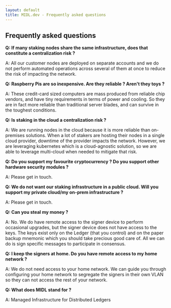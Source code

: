 ```yaml
---
layout: default
title: MIDL.dev - Frequently asked questions
---
```


## Frequently asked questions

**Q: If many staking nodes share the same infrastructure, does that constitute a centralization risk ?**

A: All our customer nodes are deployed on separate accounts and we do not perform automated operations across several of them at once to reduce the risk of impacting the network.

**Q: Raspberry Pis are so inexpensive. Are they reliable ? Aren't they toys ?**

A: These credit-card sized computers are mass produced from reliable chip vendors, and have tiny requirements in terms of power and cooling. So they are in fact more reliable than traditional server blades, and can survive in the toughest conditions.

**Q: Is staking in the cloud a centralization risk ?**

A: We are running nodes in the cloud because it is more reliable than on-premises solutions. When a lot of stakers are hosting their nodes in a single cloud provider, downtime of the provider impacts the network. However, we are leveraging kubernetes which is a cloud-agnostic solution, so we are able to leverage multi-cloud when needed to mitigate that risk.

**Q: Do you support my favourite cryptocurrency ? Do you support other hardware security modules ?**

A: Please get in touch.

**Q: We do not want our staking infrastructure in a public cloud. Will you support my private cloud/my on-prem infrastructure ?**

A: Please get in touch.

**Q: Can you steal my money ?**

A: No. We do have remote access to the signer device to perform occasional upgrades, but the signer device does not have access to the keys. The keys exist only on the Ledger (that you control) and on the paper backup mnemonic which you should take precious good care of. All we can do is sign specific messages to participate in consensus.

**Q: I keep the signers at home. Do you have remote access to my home network ?**

A: We do not need access to your home network. We can guide you through configuring your home network to segregate the signers in their own VLAN so they can not access the rest of your network.

**Q: What does MIDL stand for ?**

A: Managed Infrastructure for Distributed Ledgers
